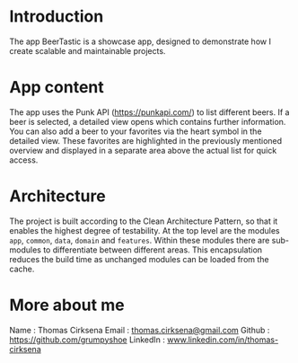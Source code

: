 
# Introduction

The app BeerTastic is a showcase app, designed to demonstrate how I create scalable and maintainable projects.

# App content

The app uses the Punk API (https://punkapi.com/) to list different beers. If a beer is selected, a detailed view opens which contains further information.
You can also add a beer to your favorites via the heart symbol in the detailed view. These favorites are highlighted in the previously mentioned overview and displayed in a separate area above the actual list for quick access.

# Architecture

The project is built according to the Clean Architecture Pattern, so that it enables the highest degree of testability. At the top level are the modules `app`, `common`, `data`, `domain` and `features`. Within these modules there are sub-modules to differentiate between different areas. 
This encapsulation reduces the build time as unchanged modules can be loaded from the cache.


# More about me

Name	 : Thomas Cirksena
Email    : thomas.cirksena@gmail.com
Github   : https://github.com/grumpyshoe
LinkedIn : www.linkedin.com/in/thomas-cirksena